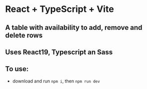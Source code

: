 # React + TypeScript + Vite

## A table with availability to add, remove and delete rows

## Uses React19, Typescript an Sass

## To use:

- download and run `npm i`, then `npm run dev`

